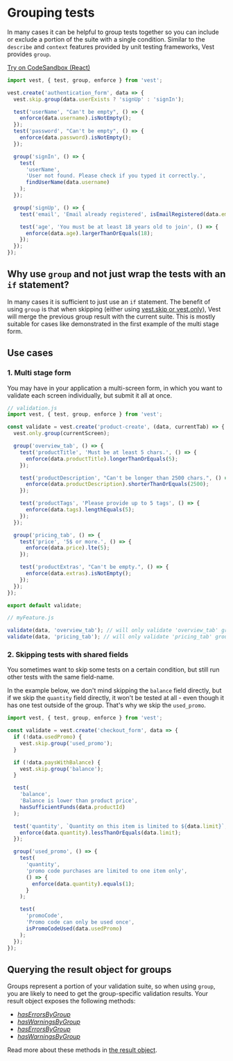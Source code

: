 # Grouping tests

In many cases it can be helpful to group tests together so you can include or exclude a portion of the suite with a single condition.
Similar to the `describe` and `context` features provided by unit testing frameworks, Vest provides `group`.

[Try on CodeSandbox (React)](https://codesandbox.io/s/vest-group-example-react-4i2ne)

```js
import vest, { test, group, enforce } from 'vest';

vest.create('authentication_form', data => {
  vest.skip.group(data.userExists ? 'signUp' : 'signIn');

  test('userName', "Can't be empty", () => {
    enforce(data.username).isNotEmpty();
  });
  test('password', "Can't be empty", () => {
    enforce(data.password).isNotEmpty();
  });

  group('signIn', () => {
    test(
      'userName',
      'User not found. Please check if you typed it correctly.',
      findUserName(data.username)
    );
  });

  group('signUp', () => {
    test('email', 'Email already registered', isEmailRegistered(data.email));

    test('age', 'You must be at least 18 years old to join', () => {
      enforce(data.age).largerThanOrEquals(18);
    });
  });
});
```

## Why use `group` and not just wrap the tests with an `if` statement?

In many cases it is sufficient to just use an `if` statement. The benefit of using `group` is that when skipping (either using [vest.skip or vest.only](./exclusion)), Vest will merge the previous group result with the current suite. This is mostly suitable for cases like demonstrated in the first example of the multi stage form.

## Use cases

### 1. Multi stage form

You may have in your application a multi-screen form, in which you want to validate each screen individually, but submit it all at once.

```js
// validation.js
import vest, { test, group, enforce } from 'vest';

const validate = vest.create('product-create', (data, currentTab) => {
  vest.only.group(currentScreen);

  group('overview_tab', () => {
    test('productTitle', 'Must be at least 5 chars.', () => {
      enforce(data.productTitle).longerThanOrEquals(5);
    });

    test('productDescription', "Can't be longer than 2500 chars.", () => {
      enforce(data.productDescription).shorterThanOrEquals(2500);
    });

    test('productTags', 'Please provide up to 5 tags', () => {
      enforce(data.tags).lengthEquals(5);
    });
  });

  group('pricing_tab', () => {
    test('price', '5$ or more.', () => {
      enforce(data.price).lte(5);
    });

    test('productExtras', "Can't be empty.", () => {
      enforce(data.extras).isNotEmpty();
    });
  });
});

export default validate;
```

```js
// myFeature.js

validate(data, 'overview_tab'); // will only validate 'overview_tab' group
validate(data, 'pricing_tab'); // will only validate 'pricing_tab' group
```

### 2. Skipping tests with shared fields

You sometimes want to skip some tests on a certain condition, but still run other tests with the same field-name.

In the example below, we don't mind skipping the `balance` field directly, but if we skip the `quantity` field directly, it won't be tested at all - even though it has one test outside of the group. That's why we skip the `used_promo`.

```js
import vest, { test, group, enforce } from 'vest';

const validate = vest.create('checkout_form', data => {
  if (!data.usedPromo) {
    vest.skip.group('used_promo');
  }

  if (!data.paysWithBalance) {
    vest.skip.group('balance');
  }

  test(
    'balance',
    'Balance is lower than product price',
    hasSufficientFunds(data.productId)
  );

  test('quantity', `Quantity on this item is limited to ${data.limit}`, () => {
    enforce(data.quantity).lessThanOrEquals(data.limit);
  });

  group('used_promo', () => {
    test(
      'quantity',
      'promo code purchases are limited to one item only',
      () => {
        enforce(data.quantity).equals(1);
      }
    );

    test(
      'promoCode',
      'Promo code can only be used once',
      isPromoCodeUsed(data.usedPromo)
    );
  });
});
```

## Querying the result object for groups

Groups represent a portion of your validation suite, so when using `group`, you are likely to need to get the group-specific validation results.
Your result object exposes the following methods:

- [_hasErrorsByGroup_](./result#haserrorsbygroup-and-haswarningsbygroup-functions)
- [_hasWarningsByGroup_](./result#haserrorsbygroup-and-haswarningsbygroup-functions)
- [_hasErrorsByGroup_](./result#geterrorsbygroup-and-getwarningsbygroup-functions)
- [_hasWarningsByGroup_](./result#geterrorsbygroup-and-getwarningsbygroup-functions)

Read more about these methods in [the result object](./result).
